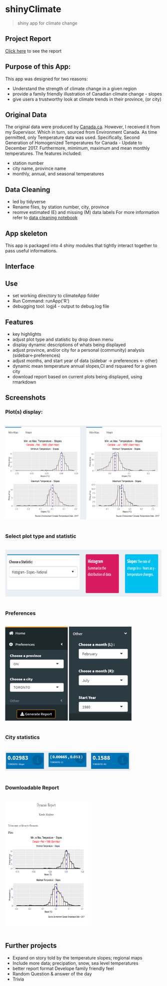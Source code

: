 # shinyClimate

> shiny app for climate change 

## Project Report
[Click here](https://carleton.ca/math/wp-content/uploads/Korede-Adegboye-Honours-Project.pdf) to see the report

## Purpose of this App:
This app was designed for two reasons:
- Understand the strength of climate change in a given region 
- provide a family friendly illustration of Canadian climate change - slopes
- give users a trustworthy look at climate trends in their province, (or city)



## Original Data
The original data were produced by [Canada.ca](https://www.canada.ca/en/environment-climate-change/services/climate-change/canadian-centre-climate-services/display-download.html). However, I received it from my Supervisor. Which in turn, sourced from Environment Canada.
As time permitted, only Temperature data was used. Specifically, Second Generation of Homogenized Temperatures for Canada - Update to December 2017. Furthermore, mimimum, maximum and mean monthly temperatures. 
The features included:
- station number 
- city name, province name 
- monthly, annual, and seasonal temperatures


## Data Cleaning 
- led by tidyverse 
- Rename files, by station number, city, province  
- reomve estimated (E) and missing (M) data labels
For more information refer to [data cleaning notebook](data_cleaning.ipynb)

 

## App skeleton
This app is packaged into 4 shiny modules that tightly interact together to pass useful informations. 

## Interface

## Use 
- set working directory to climateApp folder
- Run Command: runApp('R') 
- debugging tool: logj4 - output to debug.log file  

## Features 
- key highlights 
- adjust plot type and statistic by drop down menu
- display dynamic descriptions of whats being displayed 
- adjust province, and/or city for a personal (community) analysis (sidebar<-preferences)
- adjust months, and start year of data (sidebar -> preferences <- other)
- dynamic mean temperature annual slopes,CI and rsquared for a given city 
- download report based on current plots being displayed, using rmarkdown



## Screenshots
### Plot(s) display: 

<br>
<img src="man/figures/month_month.PNG" height = "300" width = "500">
<br>
<br>

### Select plot type and statistic 


<br>
<img src="man/figures/plot_stat_description.PNG" height = "150" width = "500">
<br>
<br>


### Preferences 
<br>
<img src="man/figures/sidebar.PNG" height = '300' width = '200'>

<img src="man/figures/other_expanded.PNG" height = '300' width = '200'>
<br>
<br>

### City statistics 
<br>
<img src="man/figures/city_stats.PNG" width="400">
<br>
<br>

### Downloadable Report 
<br>
<img src="man/figures/example_report.PNG" height = "400" width = "275">
<br>
<br>
 
## Further projects
- Expand on story told by the temperature slopes; regional maps
- Include more data; precipation, snow, sea level temperatures
- better report format
Develope family friendly feel
- Random Question & answer of the day
- Trivia 

